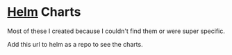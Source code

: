 # [Helm](https://helm.sh) Charts

Most of these I created because I couldn't find them or were super specific.

Add this url to helm as a repo to see the charts. 
